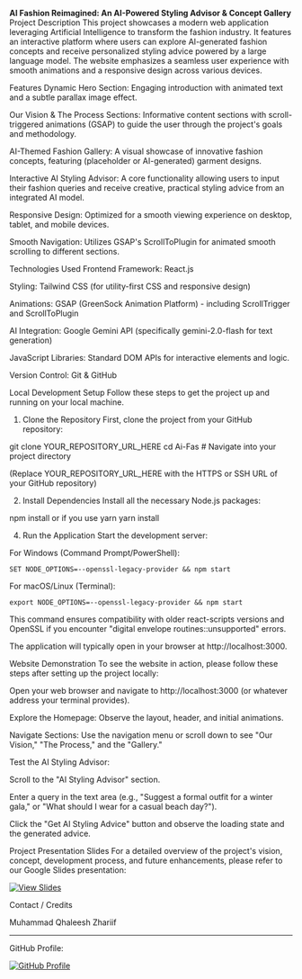 **AI Fashion Reimagined: An AI-Powered Styling Advisor & Concept Gallery**
Project Description
This project showcases a modern web application leveraging Artificial Intelligence to transform the fashion industry. It features an interactive platform where users can explore AI-generated fashion concepts and receive personalized styling advice powered by a large language model. The website emphasizes a seamless user experience with smooth animations and a responsive design across various devices.

Features
Dynamic Hero Section: Engaging introduction with animated text and a subtle parallax image effect.

Our Vision & The Process Sections: Informative content sections with scroll-triggered animations (GSAP) to guide the user through the project's goals and methodology.

AI-Themed Fashion Gallery: A visual showcase of innovative fashion concepts, featuring (placeholder or AI-generated) garment designs.

Interactive AI Styling Advisor: A core functionality allowing users to input their fashion queries and receive creative, practical styling advice from an integrated AI model.

Responsive Design: Optimized for a smooth viewing experience on desktop, tablet, and mobile devices.

Smooth Navigation: Utilizes GSAP's ScrollToPlugin for animated smooth scrolling to different sections.

Technologies Used
Frontend Framework: React.js

Styling: Tailwind CSS (for utility-first CSS and responsive design)

Animations: GSAP (GreenSock Animation Platform) - including ScrollTrigger and ScrollToPlugin

AI Integration: Google Gemini API (specifically gemini-2.0-flash for text generation)

JavaScript Libraries: Standard DOM APIs for interactive elements and logic.

Version Control: Git & GitHub

Local Development Setup
Follow these steps to get the project up and running on your local machine.

1. Clone the Repository
First, clone the project from your GitHub repository:

git clone YOUR_REPOSITORY_URL_HERE
cd Ai-Fas # Navigate into your project directory

(Replace YOUR_REPOSITORY_URL_HERE with the HTTPS or SSH URL of your GitHub repository)

2. Install Dependencies
Install all the necessary Node.js packages:

npm install
or if you use yarn
yarn install

4. Run the Application
Start the development server:

For Windows (Command Prompt/PowerShell):
```CMD
SET NODE_OPTIONS=--openssl-legacy-provider && npm start
```
For macOS/Linux (Terminal):
```Terminal
export NODE_OPTIONS=--openssl-legacy-provider && npm start
```
This command ensures compatibility with older react-scripts versions and OpenSSL if you encounter "digital envelope routines::unsupported" errors.

The application will typically open in your browser at http://localhost:3000.

Website Demonstration
To see the website in action, please follow these steps after setting up the project locally:

Open your web browser and navigate to http://localhost:3000 (or whatever address your terminal provides).

Explore the Homepage: Observe the layout, header, and initial animations.

Navigate Sections: Use the navigation menu or scroll down to see "Our Vision," "The Process," and the "Gallery."

Test the AI Styling Advisor:

Scroll to the "AI Styling Advisor" section.

Enter a query in the text area (e.g., "Suggest a formal outfit for a winter gala," or "What should I wear for a casual beach day?").

Click the "Get AI Styling Advice" button and observe the loading state and the generated advice.

Project Presentation Slides
For a detailed overview of the project's vision, concept, development process, and future enhancements, please refer to our Google Slides presentation:

[![View Slides](https://img.shields.io/badge/View-Google%20Slides-orange?logo=google-slides&style=for-the-badge)](https://docs.google.com/presentation/d/1Zxfgx-eH0hc3VDuKQEGiPuLPOjxgCm8MATXWXRdIdOk/edit?usp=sharing)

Contact / Credits

Muhammad Qhaleesh Zhariif 
_______________________________________________________________________________________________
GitHub Profile: 

[![GitHub Profile](https://img.shields.io/badge/GitHub-@mqz0211-181717?logo=github&style=for-the-badge)](https://github.com/mqz0211)
